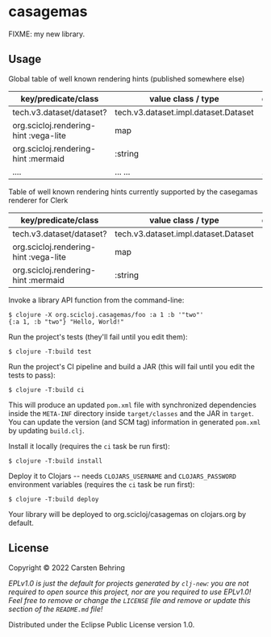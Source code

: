 # casagemas

FIXME: my new library.

## Usage

Global table of well known rendering hints (published somewhere else)

| key/predicate/class                  | value class / type                       | definition |
|----------------------------------    |----------------------------------------- | ---------- |
|tech.v3.dataset/dataset?              |  tech.v3.dataset.impl.dataset.Dataset    |            | 
|org.scicloj.rendering-hint :vega-lite |  map                                     |
|org.scicloj.rendering-hint :mermaid   |  :string                                 |            |
|....  | ... ... |...


Table of well known rendering hints currently supported by the casegamas renderer for Clerk

| key/predicate/class                  | value class / type                       | definition |
|----------------------------------    |----------------------------------------- | ---------- |
|tech.v3.dataset/dataset?              |  tech.v3.dataset.impl.dataset.Dataset    |            | 
|org.scicloj.rendering-hint :vega-lite |  map                                     |
|org.scicloj.rendering-hint :mermaid   |  :string                                 |            |




Invoke a library API function from the command-line:

    $ clojure -X org.scicloj.casagemas/foo :a 1 :b '"two"'
    {:a 1, :b "two"} "Hello, World!"

Run the project's tests (they'll fail until you edit them):

    $ clojure -T:build test

Run the project's CI pipeline and build a JAR (this will fail until you edit the tests to pass):

    $ clojure -T:build ci

This will produce an updated `pom.xml` file with synchronized dependencies inside the `META-INF`
directory inside `target/classes` and the JAR in `target`. You can update the version (and SCM tag)
information in generated `pom.xml` by updating `build.clj`.

Install it locally (requires the `ci` task be run first):

    $ clojure -T:build install

Deploy it to Clojars -- needs `CLOJARS_USERNAME` and `CLOJARS_PASSWORD` environment
variables (requires the `ci` task be run first):

    $ clojure -T:build deploy

Your library will be deployed to org.scicloj/casagemas on clojars.org by default.

## License

Copyright © 2022 Carsten Behring

_EPLv1.0 is just the default for projects generated by `clj-new`: you are not_
_required to open source this project, nor are you required to use EPLv1.0!_
_Feel free to remove or change the `LICENSE` file and remove or update this_
_section of the `README.md` file!_

Distributed under the Eclipse Public License version 1.0.
